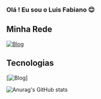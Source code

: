 ### Olá ! Eu sou o Luis Fabiano 😊

## Minha Rede

[![Blog](https://img.shields.io/badge/LinkedIn-0077B5?style=for-the-badge&logo=linkedin&logoColor=white)](https://www.linkedin.com/in/luis-fabiano-junior-927610251/)

## Tecnologias

[![Blog](https://img.shields.io/badge/JavaScript-F7DF1E?style=for-the-badge&logo=javascript&logoColor=black)]


![Anurag's GitHub stats](https://github-readme-stats.vercel.app/api?username=LuisJuniorPSJ&show_icons=true&theme=radical)
